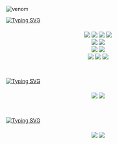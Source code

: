 ![venom](https://capsule-render.vercel.app/api?type=venom&height=200&text=welcome%20to%20Jmg%20github&fontSize=70&color=0:76453B,100:43766C&stroke=B19470)

[![Typing SVG](https://readme-typing-svg.demolab.com/?lines=💻+Technology;💻+기술&color=43766C&center=true&width=800px&size=40&height=80px)](https://git.io/typing-svg)

<h3 align="center">
<img src="https://img.shields.io/badge/Java-fff.svg?style=for-the-badge&logo=Java&logoColor=fff" />
  <img src="https://img.shields.io/badge/html5-E34F26.svg?style=for-the-badge&logo=html5&logoColor=white" />
  <img src="https://img.shields.io/badge/css3-1572B6.svg?style=for-the-badge&logo=css3&logoColor=white" />

  <img src="https://img.shields.io/badge/JavaScript-F7DF1E.svg?style=for-the-badge&logo=JavaScript&logoColor=white" />

<br>

  <img src="https://img.shields.io/badge/gradle-02303A.svg?style=for-the-badge&logo=gradle&logoColor=white" />
  <img src="https://img.shields.io/badge/mysql-4479A1.svg?style=for-the-badge&logo=mysql&logoColor=white" />

<br>

  <img src="https://img.shields.io/badge/springboot-6DB33F.svg?style=for-the-badge&logo=springboot&logoColor=white" />
  <img src="https://img.shields.io/badge/spring data JPA-6DB33F.svg?style=for-the-badge&logo=spring data JPA&logoColor=white" />

<br>

  <img src="https://img.shields.io/badge/thymeleaf-005F0F.svg?style=for-the-badge&logo=thymeleaf&logoColor=white" />
  <img src="https://img.shields.io/badge/jquery-0769AD.svg?style=for-the-badge&logo=jquery&logoColor=white" /> 
  <img src="https://img.shields.io/badge/komoran-000000.svg?style=for-the-badge&logo=komoran&logoColor=white" /> 
</h3>

<br>

[![Typing SVG](https://readme-typing-svg.demolab.com/?lines=🔧+Tools;🔧+개발도구&color=43766C&center=true&width=800px&size=40&height=80px)](https://git.io/typing-svg)

<h3 align="center">
<img src="https://img.shields.io/badge/intellij IDEA-000000.svg?style=for-the-badge&logo=intellij IDEA&logoColor=white" />
<img src="https://img.shields.io/badge/visualstudio-0075c6.svg?style=for-the-badge&logo=visualstudio&logoColor=white" />
</h3>

<br>

[![Typing SVG](https://readme-typing-svg.demolab.com/?lines=💾+API;💾+API&color=43766C&center=true&width=800px&size=40&height=80px)](https://git.io/typing-svg)


<h3 align="center">
<img src="https://img.shields.io/badge/kakaoMap-FFCD00.svg?style=for-the-badge&logo=kakaoMap&logoColor=white" /> 
  <img src="https://img.shields.io/badge/openweather-ea6e4b.svg?style=for-the-badge&logo=openweather&logoColor=white" /> 
</h3>